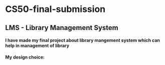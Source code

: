 # CS50-final-submission
## LMS - Library Management System
#### I have made my final project about library mangement system which can help in management of library 
#### My design choice:
####  
